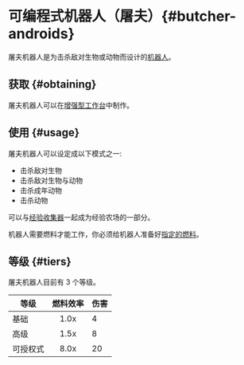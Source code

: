 # 可编程式机器人（屠夫）{#butcher-androids}

屠夫机器人是为击杀敌对生物或动物而设计的[机器人](/Androids)。

## 获取 {#obtaining}

屠夫机器人可以在[增强型工作台](/Enhanced-Crafting-Table)中制作。

## 使用 {#usage}

屠夫机器人可以设定成以下模式之一:

- 击杀敌对生物
- 击杀敌对生物与动物
- 击杀成年动物
- 击杀动物

可以与[经验收集器](/EXP-Collector)一起成为经验农场的一部分。

机器人需要燃料才能工作，你必须给机器人准备好[指定的燃料](/Normal-Androids#power-source)。

## 等级 {#tiers}

屠夫机器人目前有 3 个等级。

| 等级 | 燃料效率 | 伤害 |
| --------- | :-------------: | ------------ |
| 基础 | 1.0x   | 4 |
| 高级 | 1.5x   | 8 |
| 可授权式 | 8.0x | 20 |
